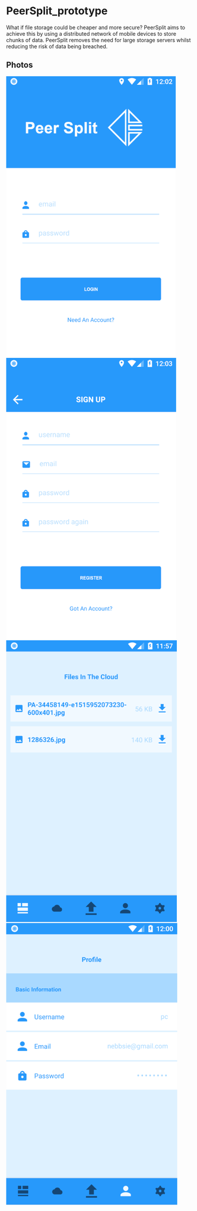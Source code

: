 # PeerSplit_prototype

What if file storage could be cheaper and more secure?
PeerSplit aims to achieve this by using a distributed network of mobile devices to store chunks of data. PeerSplit removes the need for large storage servers whilst reducing the risk of data being breached.


## Photos
![Application Design](https://github.com/nebbsie/PeerSplit_prototype/blob/master/PeerSplitAppImages/loginPage.PNG?raw=true)
![Application Design](https://github.com/nebbsie/PeerSplit_prototype/blob/master/PeerSplitAppImages/signupPage.PNG?raw=true)
![Application Design](https://github.com/nebbsie/PeerSplit_prototype/blob/master/PeerSplitAppImages/homePage.PNG?raw=true)
![Application Design](https://github.com/nebbsie/PeerSplit_prototype/blob/master/PeerSplitAppImages/userPage.PNG?raw=true)




